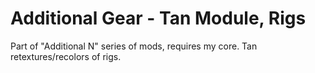 # Additional Gear - Tan Module, Rigs
Part of "Additional N" series of mods, requires my core. Tan retextures/recolors of rigs.